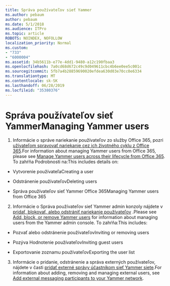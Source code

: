 ```yaml
---
title: Správa používateľov sieť Yammer
ms.author: pebaum
author: pebaum
ms.date: 5/1/2018
ms.audience: ITPro
ms.topic: article
ROBOTS: NOINDEX, NOFOLLOW
localization_priority: Normal
ms.custom:
- "733"
- "6000004"
ms.assetid: 34b5611b-e77e-4dd1-9480-a12c190fbaa3
ms.openlocfilehash: 7a0cd68d672c49c9d049611cbc4b6ee0ee5c001c
ms.sourcegitcommit: 5fb7a4b28859690020efdea630d03e70cc0e6334
ms.translationtype: MT
ms.contentlocale: sk-SK
ms.lasthandoff: 06/28/2019
ms.locfileid: "35380376"
---
```

# <a name="managing-yammer-users"></a><span data-ttu-id="e8a06-102">Správa používateľov sieť Yammer</span><span class="sxs-lookup"><span data-stu-id="e8a06-102">Managing Yammer users</span></span>

1. <span data-ttu-id="e8a06-103">Informácie o správe nariekanie používateľov zo služby Office 365, pozri [užívateľom spravovať nariekanie cez ich životného cyklu z Office 365](https://support.office.com/article/6c4c8fff-6444-404a-bffc-f9da0bcc3039).</span><span class="sxs-lookup"><span data-stu-id="e8a06-103">For information about managing Yammer users from Office 365, please see [Manage Yammer users across their lifecycle from Office 365](https://support.office.com/article/6c4c8fff-6444-404a-bffc-f9da0bcc3039).</span></span> <span data-ttu-id="e8a06-104">To zahŕňa Podrobnosti na:</span><span class="sxs-lookup"><span data-stu-id="e8a06-104">This includes details on:</span></span>

  - <span data-ttu-id="e8a06-105">Vytvorenie používateľa</span><span class="sxs-lookup"><span data-stu-id="e8a06-105">Creating a user</span></span>

  - <span data-ttu-id="e8a06-106">Odstránenie používateľov</span><span class="sxs-lookup"><span data-stu-id="e8a06-106">Deleting users</span></span>

  - <span data-ttu-id="e8a06-107">Správa používateľov sieť Yammer Office 365</span><span class="sxs-lookup"><span data-stu-id="e8a06-107">Managing Yammer users from Office 365</span></span>

2. <span data-ttu-id="e8a06-108">Informácie o Správa používateľov sieť Yammer admin konzoly nájdete v [pridať, blokovať, alebo odstrániť nariekanie používateľov](http://alchemyportal.azurewebsites.net/Rule/ManageYammer%20users%20across%20their%20lifecycle%20from%20Office%20365) .</span><span class="sxs-lookup"><span data-stu-id="e8a06-108">Please see [Add, block, or remove Yammer users](http://alchemyportal.azurewebsites.net/Rule/ManageYammer%20users%20across%20their%20lifecycle%20from%20Office%20365) for information about managing users from the Yammer admin console.</span></span> <span data-ttu-id="e8a06-109">To zahŕňa:</span><span class="sxs-lookup"><span data-stu-id="e8a06-109">This includes:</span></span>

  - <span data-ttu-id="e8a06-110">Pozvať alebo odstránenie používateľov</span><span class="sxs-lookup"><span data-stu-id="e8a06-110">Inviting or removing users</span></span>

  - <span data-ttu-id="e8a06-111">Pozýva Hodnotenie používateľov</span><span class="sxs-lookup"><span data-stu-id="e8a06-111">Inviting guest users</span></span>

  - <span data-ttu-id="e8a06-112">Exportovanie zoznamu používateľov</span><span class="sxs-lookup"><span data-stu-id="e8a06-112">Exporting the user list</span></span>

3. <span data-ttu-id="e8a06-113">Informácie o pridanie, odstránenie a správa externých používateľov, nájdete v časti [pridať externé správy účastníkom sieť Yammer siete](https://support.office.com/article/423653bb-86b2-4eac-9d7e-dca121f7c16c).</span><span class="sxs-lookup"><span data-stu-id="e8a06-113">For information about adding, removing and managing external users, see [Add external messaging participants to your Yammer network](https://support.office.com/article/423653bb-86b2-4eac-9d7e-dca121f7c16c).</span></span>
